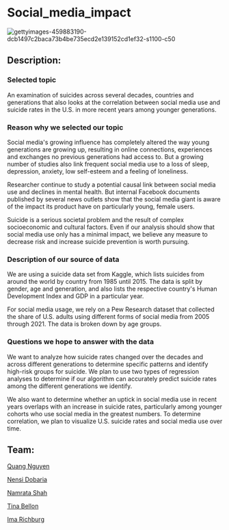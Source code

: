 # Social_media_impact

![gettyimages-459883190-dcb1497c2baca73b4be735ecd2e139152cd1ef32-s1100-c50](https://user-images.githubusercontent.com/92277581/157372626-6bcbadbe-17f1-42c0-b21b-66f77e1b168e.jpeg)

## Description:
### Selected topic
An examination of suicides across several decades, countries and generations that also looks at the correlation between social media use and suicide rates in the U.S. in more recent years among younger generations.

### Reason why we selected our topic
Social media's growing influence has completely altered the way young generations are growing up, resulting in online connections, experiences and exchanges no previous generations had access to. But a growing number of studies also link frequent social media use to a loss of sleep, depression, anxiety, low self-esteem and a feeling of loneliness.

Researcher continue to study a potential causal link between social media use and declines in mental health. But internal Facebook documents published by several news outlets show that the social media giant is aware of the impact its product have on particularly young, female users.

Suicide is a serious societal problem and the result of complex socioeconomic and cultural factors. Even if our analysis should show that social media use only has a minimal impact, we believe any measure to decrease risk and increase suicide prevention is worth pursuing.

### Description of our source of data
We are using a suicide data set from Kaggle, which lists suicides from around the world by country from 1985 until 2015. The data is split by gender, age and generation, and also lists the respective country's Human Development Index and GDP in a particular year.

For social media usage, we rely on a Pew Research dataset that collected the share of U.S. adults using different forms of social media from 2005 through 2021. The data is broken down by age groups.

### Questions we hope to answer with the data
We want to analyze how suicide rates changed over the decades and across different generations to determine specific patterns and identify high-risk groups for suicide. We plan to use two types of regression analyses to determine if our algorithm can accurately predict suicide rates among the different generations we identify.

We also want to determine whether an uptick in social media use in recent years overlaps with an increase in suicide rates, particularly among younger cohorts who use social media in the greatest numbers. To determine correlation, we plan to visualize U.S. suicide rates and social media use over time.


## Team:

[Quang Nguyen](https://github.com/utpetroleum)

[Nensi Dobaria](https://github.com/NensiH)

[Namrata Shah](https://github.com/namu12345)

[Tina Bellon](https://github.com/TinaBeee)

[Ima Richburg](https://github.com/imarichburg)



